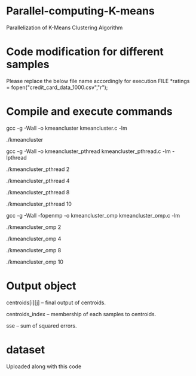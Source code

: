 # Parallel-computing-K-means
Parallelization of K-Means Clustering Algorithm

# Code modification for different samples
Please replace the below file name accordingly for execution
FILE *ratings = fopen("credit_card_data_1000.csv","r");

# Compile and execute commands

gcc -g -Wall -o kmeancluster kmeancluster.c -lm

./kmeancluster



gcc -g -Wall -o kmeancluster_pthread kmeancluster_pthread.c -lm -lpthread

./kmeancluster_pthread 2

./kmeancluster_pthread 4

./kmeancluster_pthread 8

./kmeancluster_pthread 10



gcc -g -Wall -fopenmp -o kmeancluster_omp kmeancluster_omp.c -lm

./kmeancluster_omp 2

./kmeancluster_omp 4

./kmeancluster_omp 8

./kmeancluster_omp 10



# Output object

centroids[i][j] – final output of centroids.

centroids_index – membership of each samples to centroids.

sse – sum of squared errors.

# dataset

Uploaded along with this code
